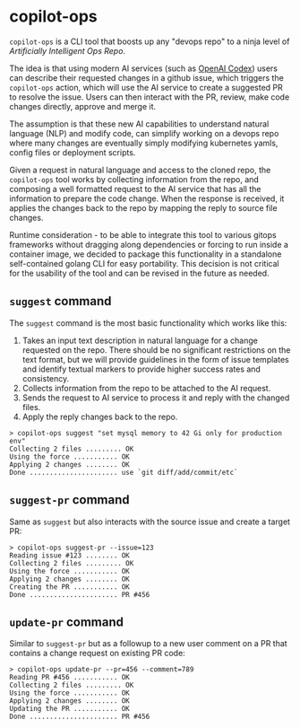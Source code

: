 # copilot-ops

`copilot-ops` is a CLI tool that boosts up any "devops repo" to a ninja level of *Artificially Intelligent Ops Repo*.

The idea is that using modern AI services (such as [OpenAI Codex](https://openai.com/blog/openai-codex/)) users can describe their requested changes in a github issue, which triggers the `copilot-ops` action, which will use the AI service to create a suggested PR to resolve the issue. Users can then interact with the PR, review, make code changes directly, approve and merge it.

The assumption is that these new AI capabilities to understand natural language (NLP) and modify code, can simplify working on a devops repo where many changes are eventually simply modifying kubernetes yamls, config files or deployment scripts.

Given a request in natural language and access to the cloned repo, the `copilot-ops` tool works by collecting information from the repo, and composing a well formatted request to the AI service that has all the information to prepare the code change. When the response is received, it applies the changes back to the repo by mapping the reply to source file changes.

Runtime consideration - to be able to integrate this tool to various gitops frameworks without dragging along dependencies or forcing to run inside a container image, we decided to package this functionality in a standalone self-contained golang CLI for easy portability. This decision is not critical for the usability of the tool and can be revised in the future as needed.

## `suggest` command

The `suggest` command is the most basic functionality which works like this:

1. Takes an input text description in natural language for a change requested on the repo. There should be no significant restrictions on the text format, but we will provide guidelines in the form of issue templates and identify textual markers to provide higher success rates and consistency.
1. Collects information from the repo to be attached to the AI request.
1. Sends the request to AI service to process it and reply with the changed files.
1. Apply the reply changes back to the repo.

```console
> copilot-ops suggest "set mysql memory to 42 Gi only for production env"
Collecting 2 files ......... OK
Using the force ........... OK
Applying 2 changes ........ OK
Done ...................... use `git diff/add/commit/etc`
```

## `suggest-pr` command

Same as `suggest` but also interacts with the source issue and create a target PR:

```console
> copilot-ops suggest-pr --issue=123
Reading issue #123 ........ OK
Collecting 2 files ......... OK
Using the force ........... OK
Applying 2 changes ........ OK
Creating the PR ........... OK
Done ...................... PR #456
```

## `update-pr` command

Similar to `suggest-pr` but as a followup to a new user comment on a PR that contains a change request on existing PR code:

```console
> copilot-ops update-pr --pr=456 --comment=789
Reading PR #456 ........... OK
Collecting 2 files ......... OK
Using the force ........... OK
Applying 2 changes ........ OK
Updating the PR ........... OK
Done ...................... PR #456
```


